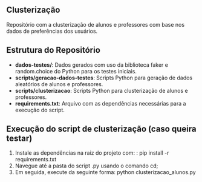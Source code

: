 ## Clusterização

Repositório com a clusterização de alunos e professores com base nos dados de preferências dos usuários.

## Estrutura do Repositório

- **dados-testes/**: Dados gerados com uso da biblioteca faker e random.choice do Python para os testes iniciais.
- **scripts/geracao-dados-testes**: Scripts Python para geração de dados aleatórios de alunos e professores.
- **scripts/clusterizacao**: Scripts Python para clusterização de alunos e professores.
- **requirements.txt**: Arquivo com as dependências necessárias para a execução do script.

## Execução do script de clusterização (caso queira testar)

1. Instale as dependências na raiz do projeto com: : pip install -r requirements.txt <br>
2. Navegue até a pasta do script .py usando o comando cd; <br>
3. Em seguida, execute da seguinte forma: python clusterizacao_alunos.py